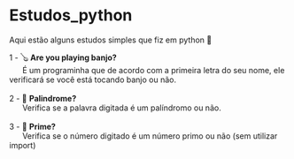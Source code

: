 # Estudos_python
Aqui estão alguns estudos simples que fiz em python 🐍

1 - 🪕 **Are you playing banjo?** <br> &nbsp;&nbsp;&nbsp;&nbsp;&nbsp;&nbsp;É um programinha que de acordo com a primeira letra do seu nome, ele verificará se você está tocando banjo ou não. <br>
<br>
2 - 🔄️ **Palindrome?**  <br> &nbsp;&nbsp;&nbsp;&nbsp;&nbsp;&nbsp;Verifica se a palavra digitada é um palíndromo ou não. <br> <br>
3 - 🔎 **Prime?** <br> &nbsp;&nbsp;&nbsp;&nbsp;&nbsp;&nbsp;Verifica se o número digitado é um número primo ou não (sem utilizar import)
